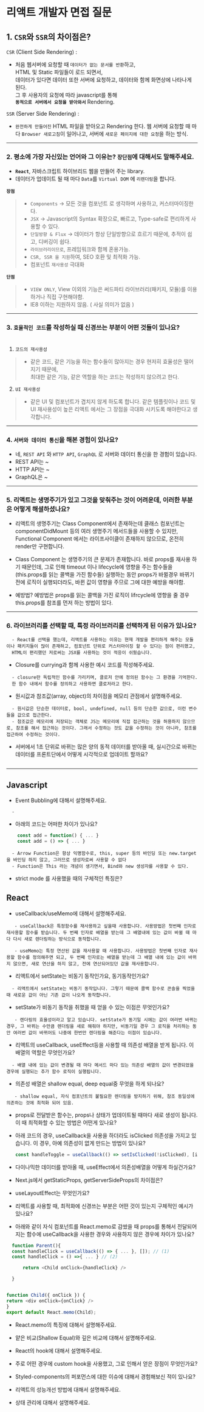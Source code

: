 # 리액트 개발자 면접 질문

## 1. `CSR`와 `SSR`의 차이점은?

`CSR` (Client Side Rendering) :

- 처음 웹서버에 요청할 때 `데이터가 없는 문서를 반환`하고, <br>
  HTML 및 Static 파일들이 로드 되면서, <br>
  데이터가 있다면 데이터 또한 서버에 요청하고,
  데이터와 함께 화면상에 나타나게 된다. <br>
  그 후 사용자의 요청에 따라 javascript를 통해 <br>
  **`동적으로 서버에서 요청을 받아와서`** Rendering. <br>

`SSR` (Server Side Rendering) :

- `완전하게 만들어진` HTML 파일을 받아오고 Rendering 한다.
  웹 서버에 요청할 때 마다 `Browser 새로고침`이 일어나고,
  서버에 `새로운 페이지에 대한 요청`을 하는 방식.

---

### 2. 평소에 가장 자신있는 언어와 그 이유는? `장단점`에 대해서도 말해주세요.

- **`React`**, 자바스크립트 하이브리드 웹을 만들어 주는 library.
- 데이터가 업데이트 될 때 마다 `Data`를 `Virtual DOM` 에 `리렌더링`을 합니다.

**`장점`**

> - `Components` -> 모든 것을 컴포넌트 로 생각하며 사용하고, 커스터마이징한다. <br>
> - `JSX` -> Javascript의 Syntax 확장으로, 빠르고, Type-safe로 편리하게 사용할 수 있다.<br>
> - `단일방향 & Flux` -> 데이터가 항상 단일방향으로 흐르기 때문에, 추적이 쉽고, 디버깅이 쉽다.<br>
> - `라이브러리이므로`, 프레임워크와 함께 혼용가능.<br>
> - `CSR, SSR 을 지원`하여, SEO 호환 및 최적화 가능.<br>
> - 컴포넌트 `재사용성` 극대화<br>

**`단점`**

> - `VIEW ONLY`, View 이외의 기능은 써드파티 라이브러리(패키지, 모듈)를 이용하거나 직접 구현해야함.
> - IE8 이하는 지원하지 않음. ( 사실 의미가 없음 )

---

### 3. `효율적인 코드`를 작성하실 때 신경쓰는 부분이 어떤 것들이 있나요? <br><br>

1.  `코드의 재사용성`

> - 같은 코드,
>   같은 기능을 하는 함수들이 많아지는 경우
>   현저히 효율성은 떨어지기 때문에,<br>
>   최대한 같은 기능, 같은 역할을 하는 코드는 작성하지 않으려고 한다. <br>

2.  `UI 재사용성`

> - 같은 UI 및 컴포넌트가 겹치지 않게 하도록 합니다.
>   같은 템플릿이나 코드 및 UI 재사용성이 높은 리액트 에서는
>   그 장점을 극대화 시키도록 해야한다고 생각합니다.

---

### 4. `서버와 데이터 통신`을 해본 경험이 있나요?

- 네, `REST API` 와 `HTTP API`, `GraphQL` 로 서버와 데이터 통신을 한 경험이 있습니다.
- REST API는 ~
- HTTP API는 ~
- GraphQL은 ~

---

### 5. 리액트는 생명주기가 있고 그것을 맞춰주는 것이 어려운데, 이러한 부분은 어떻게 해셜하셨나요?

- 리액트의 생명주기는 Class Component에서 존재하는데
  클래스 컴포넌트는 componentDidMount 등의
  여러 생명주기 메서드들을 사용할 수 있지만,
  Functional Component 에서는 라이프사이클이 존재하지 않으므로,
  온전히 render만 구현합니다.

- Class Component 는 생명주기의 큰 문제가 존재합니다.
  바로 props를 재사용 하기 때문인데,
  그로 인해 timeout 이나 lifecycle에 영향을 주는
  함수들을(this.props를 읽는 콜백을 가진 함수들)
  실행하는 동안 props가 바뀔경우 바뀌기 전에 로직이 실행되더라도,
  바뀐 값이 영향을 주므로 그에 대한 예방을 해야함.

- 예방법? 예방법은 props를 읽는 콜백을 가진 로직이
  lifrcycle에 영향을 줄 경우
  this.props를 참조를 먼저 하는 방법이 있다.

---

### 6. 라이브러리를 선택할 때, 특정 라이브러리를 선택하게 된 이유가 있나요?

```
  - React를 선택을 했는데, 리액트를 사용하는 이유는 현재 개발을 편리하게 해주는 모듈이나 패키지들이 많이 존재하고, 컴포넌트 단위로 커스터마이징 할 수 있다는 점이 편리했고,
  HTML이 편리했던 저로써는 JSX를 사용하는 것이 적응이 쉬웠습니다.
```

- Closure를 currying과 함께 사용한 예시 코드를 작성해주세요.

```
  - closure란 독립적인 함수를 가리키며, 클로저 안에 정의된 함수는 그 환경을 기억한다.
  한 함수 내에서 함수를 정의하고 사용하면 클로저라고 한다.
```

- 원시값과 참조값(array, object)의 차이점을 메모리 관점에서 설명해주세요.

```
  - 원시값은 단순한 데이터로, bool, undefined, null 등의 단순한 값으로, 이런 변수들을 값으로 접근한다.
  - 참조값은 메모리에 저장되는 객체로 JS는 메모리에 직접 접근하는 것을 허용하지 않으므로, 참조를 해서 접근하는 것이다. 그래서 수정하는 것도 값을 수정하는 것이 아니라, 참조를 접근하여 수정하는 것이다.
```

- 서버에서 1초 단위로 바뀌는 많은 양의 동적 데이터를 받아올 때, 실시간으로 바뀌는 데이터를 프론트단에서 어떻게 시각적으로 업데이트 할까요?

```

```

---

## Javascript

- Event Bubbling에 대해서 설명해주세요.

```
  -
```

- 아래의 코드는 어떠한 차이가 있나요?

```js
    const add = function() { ... }
    const add = () => { ... }
```

```
  - Arrow Function은 항상 익명함수로, this, super 등의 바인딩 또는 new.target을 바인딩 하지 않고, 그러므로 생성자로써 사용할 수 없다
  - Function은 This 라는 개념이 생기면서, Bind와 new 생성자를 사용할 수 있다.
```

- strict mode 를 사용했을 때의 구체적인 특징은?

## React

- useCallback/useMemo에 대해서 설명해주세요.

```
   - useCallback은 특정함수를 재사용하고 싶을때 사용합니다. 사용방법은 첫번째 인자로 재사용할 함수를 받습니다. 두 번째 인자로 배열을 받는데 그 배열내에 있는 값이 바뀔 때 마다 다시 새로 렌더링하는 방식으로 동작합니다.

   - useMemo는 특정 연산된 값을 재사용할 때 사용합니다. 사용방법은 첫번째 인자로 재사용할 함수를 정의해주면 되고, 두 번째 인자로는 배열을 받는데 그 배열 내에 있는 값이 바뀌지 않으면, 새로 연산을 하지 않고, 전에 연산되어있던 값을 재사용합니다.
```

- 리액트에서 setState는 비동기 동작인가요, 동기동작인가요?

```
  - 리액트에서 setState는 비동기 동작입니다. 그렇기 때문에 콜백 함수로 콘솔을 찍었을 때 새로운 값이 아닌 기존 값이 나오게 동작합니다.
```

- setState가 비동기 동작을 취했을 때 얻을 수 있는 이점은 무엇인가요?

```
   - 렌더링의 효율성이라고 알고 있습니다. setState가 동기일 시에는 값이 여러번 바뀌는 경우, 그 바뀌는 수만큼 렌더링을 새로 해줘야 하지만, 비동기일 경우 그 로직을 처리하는 동안 여러번 값이 바뀌어도 나중에 한번만 렌더링을 해준다는 이점이 있습니다.
```

- 리액트의 useCallback, useEffect등을 사용할 때 의존성 배열을 받게 됩니다. 이 배열의 역할은 무엇인가요?

```
  - 배열 내에 있는 값이 변경될 때 마다 메서드 마다 있는 의존성 배열의 값이 변경되었을 경우에 실행되는 추가 함수 로직이 실행됩니다.
```

- 의존성 배열은 shallow equal, deep equal중 무엇을 하게 되나요?

```
   - shallow equal, 자식 컴포넌트의 불필요한 렌더링을 방지하기 위해, 참조 동일성에 의존하는 것에 최적화 되어 있음.
```

- props로 전달받은 함수는, props나 상태가 업데이트될 때마다 새로 생성이 됩니다. 이 때 최적화할 수 있는 방법은 어떤게 있나요?

- 아래 코드의 경우, useCallback을 사용을 하더라도 isClicked 의존성을 가지고 있습니다. 이 경우, 아예 의존성이 없게 만드는 방법이 있나요?

  ```js
  const handleToggle = useCallback(() => setIsClicked(!isClicked), [isClicked]);
  ```

- 다이나믹한 데이터를 받아올 때, useEffect에서 의존성배열을 어떻게 하실건가요?

- Next.js에서 getStaticProps, getServerSideProps의 차이점은?

- useLayoutEffect는 무엇인가요?

- 리액트를 사용할 때, 최적화에 신경쓰는 부분은 어떤 것이 있는지 구체적인 예시가 있나요?

- 아래와 같이 자식 컴포넌트를 React.memo로 감쌌을 때 props를 통해서 전달되어지는 함수에 useCallback을 사용한 경우와 사용하지 않은 경우에 차이가 있나요?

```js
  function Parent(){
  const handleClick = useCallback(() => { ... }, []); // (1)
  const handleClick = () =>{ ... } // (2)

      return <Child onClick={handleClick} />

  }


function Child({ onClick }) {
return <div onClick={onClick} />
}
export default React.memo(Child);
```

- React.memo의 특징에 대해서 설명해주세요.

- 얕은 비교(Shallow Equal)와 깊은 비교에 대해서 설명해주세요.

- React의 hook에 대해서 설명해주세요.

- 주로 어떤 경우에 custom hook을 사용했고, 그로 인해서 얻은 장점이 무엇인가요?

- Styled-components의 퍼포먼스에 대한 이슈에 대해서 경험해보신 적이 있나요?

- 리액트의 성능개선 방법에 대해서 설명해주세요.

- 상태 관리에 대해서 설명해주세요.
